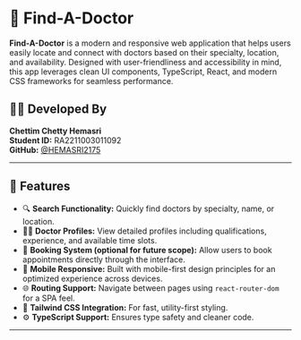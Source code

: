 # 🏥 Find-A-Doctor

**Find-A-Doctor** is a modern and responsive web application that helps users easily locate and connect with doctors based on their specialty, location, and availability. Designed with user-friendliness and accessibility in mind, this app leverages clean UI components, TypeScript, React, and modern CSS frameworks for seamless performance.
## 👩‍💻 Developed By

**Chettim Chetty Hemasri**  
**Student ID:** RA2211003011092  
**GitHub:** [@HEMASRI2175](https://github.com/HEMASRI2175)

---

## 🚀 Features

- 🔍 **Search Functionality:** Quickly find doctors by specialty, name, or location.
- 🧑‍⚕️ **Doctor Profiles:** View detailed profiles including qualifications, experience, and available time slots.
- 📅 **Booking System (optional for future scope):** Allow users to book appointments directly through the interface.
- 📱 **Mobile Responsive:** Built with mobile-first design principles for an optimized experience across devices.
- 🌐 **Routing Support:** Navigate between pages using `react-router-dom` for a SPA feel.
- 🎨 **Tailwind CSS Integration:** For fast, utility-first styling.
- ⚙️ **TypeScript Support:** Ensures type safety and cleaner code.

---




